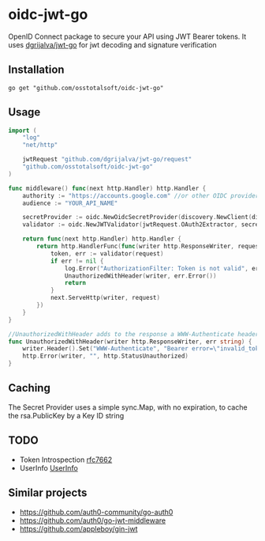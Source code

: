 # oidc-jwt-go
OpenID Connect package to secure your API using JWT Bearer tokens.
It uses [dgrijalva/jwt-go](https://github.com/dgrijalva/jwt-go) for jwt decoding and signature verification
 
## Installation
`go get "github.com/osstotalsoft/oidc-jwt-go" `

## Usage
````go
import (
	"log"
	"net/http"

	jwtRequest "github.com/dgrijalva/jwt-go/request"
	"github.com/osstotalsoft/oidc-jwt-go"
)

func middleware() func(next http.Handler) http.Handler {
	authority := "https://accounts.google.com" //or other OIDC provider
	audience := "YOUR_API_NAME"

	secretProvider := oidc.NewOidcSecretProvider(discovery.NewClient(discovery.Options{authority}))
	validator := oidc.NewJWTValidator(jwtRequest.OAuth2Extractor, secretProvider, audience, authority)

	return func(next http.Handler) http.Handler {
		return http.HandlerFunc(func(writer http.ResponseWriter, request *http.Request) {
			token, err := validator(request)
			if err != nil {
				log.Error("AuthorizationFilter: Token is not valid", err)
				UnauthorizedWithHeader(writer, err.Error())
				return
			}
			next.ServeHttp(writer, request)
		})
	}
}

//UnauthorizedWithHeader adds to the response a WWW-Authenticate header and returns a StatusUnauthorized error
func UnauthorizedWithHeader(writer http.ResponseWriter, err string) {
	writer.Header().Set("WWW-Authenticate", "Bearer error=\"invalid_token\", error_description=\""+err+"\"")
	http.Error(writer, "", http.StatusUnauthorized)
}
````

## Caching 
The Secret Provider uses a simple sync.Map, with no expiration, to cache the rsa.PublicKey by a Key ID string  

## TODO
 - Token Introspection [rfc7662](https://tools.ietf.org/html/rfc7662)
 - UserInfo [UserInfo](https://openid.net/specs/openid-connect-core-1_0.html#UserInfo)
 
## Similar projects
 - https://github.com/auth0-community/go-auth0
 - https://github.com/auth0/go-jwt-middleware
 - https://github.com/appleboy/gin-jwt
